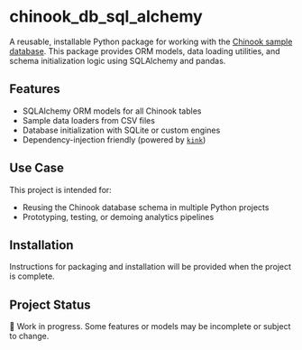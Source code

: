 # chinook_db_sql_alchemy

A reusable, installable Python package for working with the [Chinook sample database](https://www.sqlitetutorial.net/sqlite-sample-database/). This package provides ORM models, data loading utilities, and schema initialization logic using SQLAlchemy and pandas.

## Features

- SQLAlchemy ORM models for all Chinook tables
- Sample data loaders from CSV files
- Database initialization with SQLite or custom engines
- Dependency-injection friendly (powered by [`kink`](https://github.com/kodemore/kink))

## Use Case

This project is intended for:
- Reusing the Chinook database schema in multiple Python projects
- Prototyping, testing, or demoing analytics pipelines

## Installation

Instructions for packaging and installation will be provided when the project is complete.

## Project Status

🚧 Work in progress. Some features or models may be incomplete or subject to change.
